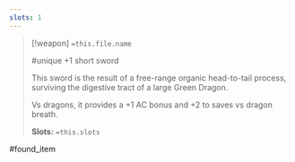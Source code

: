 ```yaml
---
slots: 1
---
```


> [!weapon] `=this.file.name`
> 
> #unique +1 short sword
> 
> This sword is the result of a free-range organic head-to-tail process, surviving the digestive tract of a large Green Dragon.
> 
> Vs dragons, it provides a +1 AC bonus and +2 to saves vs dragon breath.
> 
> **Slots:** `=this.slots`

#found_item







